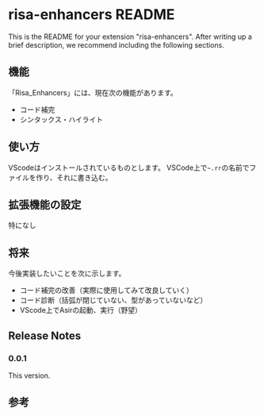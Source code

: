 # risa-enhancers README

This is the README for your extension "risa-enhancers". After writing up a brief description, we recommend including the following sections.

## 機能

「Risa_Enhancers」には、現在次の機能があります。

- コード補完
- シンタックス・ハイライト


## 使い方
VScodeはインストールされているものとします。
VSCode上で`~.rr`の名前でファイルを作り、それに書き込む。

## 拡張機能の設定
特になし

## 将来

今後実装したいことを次に示します。
- コード補完の改善（実際に使用してみて改良していく）
- コード診断（括弧が閉じていない、型があっていないなど）
- VScode上でAsirの起動、実行（野望）


## Release Notes


### 0.0.1

This version.

## 参考

